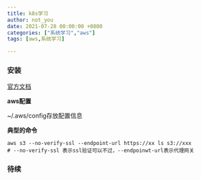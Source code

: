 ```yaml
---
title: k8s学习
author: not_you
date: 2021-07-28 00:00:00 +0800
categories: ["系统学习","aws"]
tags: [aws,系统学习]

---
```


### 安装

[官方文档](https://docs.aws.amazon.com/zh_cn/cli/latest/userguide/install-windows.html#msi-on-windows)

**aws配置**

~/.aws/config存放配置信息

**典型的命令**

```shell
aws s3 --no-verify-ssl --endpoint-url https://xx ls s3://xxx
# --no-verify-ssl 表示ssl验证可以不过，--endpoinwt-url表示代理网关
```









### 待续
